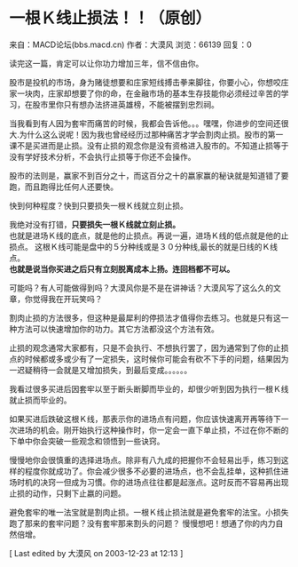 # 一根Ｋ线止损法！！（原创） 

来自：MACD论坛(bbs.macd.cn) 作者：大漠风 浏览：66139 回复：0

读完这一篇，肯定可以让你功力增加三年，信不信由你。

股市是投机的市场，身为赌徒想要和庄家短线搏击拳来脚往，你要小心，你想咬庄家一块肉，庄家却想要了你的命，在金融市场的基本生存技能你必须经过辛苦的学习，在股市里你只有想办法挤进英雄榜，不能被摆到忠烈祠。

当我看到有人因为套牢而痛苦的时候，我都会告诉他。。。嘿嘿，你进步的空间还很大.为什么这么说呢！因为我也曾经经历过那种痛苦才学会割肉止损。股市的第一课不是买进而是止损。没有止损的观念你是没有资格进入股市的。不知道止损等于没有学好技术分析，不会执行止损等于你还不会操作。

股市的法则是，赢家不到百分之十，而这百分之十的嬴家赢的秘诀就是知道错了要跑，而且跑得比任何人还要快。

快到何种程度？快到只要损失一根Ｋ线就立刻止损。

我绝对没有打错，**只要损失一根Ｋ线就立刻止损。**  
也就是进场Ｋ线的底点，就是他的止损点。再说一遍，进场Ｋ线的低点就是他的止损点。
这根Ｋ线可能是盘中的５分种线或是３０分种线,最长的就是日线的Ｋ线点。  
**也就是说当你买进之后只有立刻脱离成本上扬。连回档都不可以。**

可能吗？有人可能做得到吗？大漠风你是不是在讲神话？大漠风写了这么久的文章，你觉得我在开玩笑吗？

割肉止损的方法很多，但这种是最犀利的停损法才值得你去练习。也就是只有这一种方法可以快速增加你的功力。其它方法都没这个方法有效。

止损的观念通常大家都有，只是不会执行、不想执行罢了，因为通常到了你的止损点的时候都或多或少有了一定损失，这时候你可能会有砍不下手的问题，结果因为一迟疑稍待一会就是又增加损失，到最后变成。。。。。。

我看过很多买进后因套牢以至于断头断脚而毕业的，却很少听到因为执行一根Ｋ线就止损而毕业的。

如果买进后跌破这根Ｋ线，那表示你的进场点有问题，你应该快速离开再等待下一次进场的机会。刚开始执行这种操作时，你一定会一直下单止损，不过在你不断的下单中你会突破一些观念和领悟到一些诀窍。

慢慢地你会很慎重的选择进场点。除非有八九成的把握你不会轻易出手，练习到这样的程度你就成功了。你会减少很多不必要的进场点，也不会乱挂单，这种抓住进场时机的决窍一但成为习慣。你的进场点往往都是起涨点。这时反而不容易再出现止损的动作，只剩下止嬴的问题。

避免套牢的唯一法宝就是割肉止损。一根Ｋ线止损法就是避免套牢的法宝。小损失跑了那来的套牢问题？没有套牢那来割头的问题？
慢慢想吧！想通了你的内力自然倍增。

[ Last edited by 大漠风 on 2003-12-23 at 12:13 ]